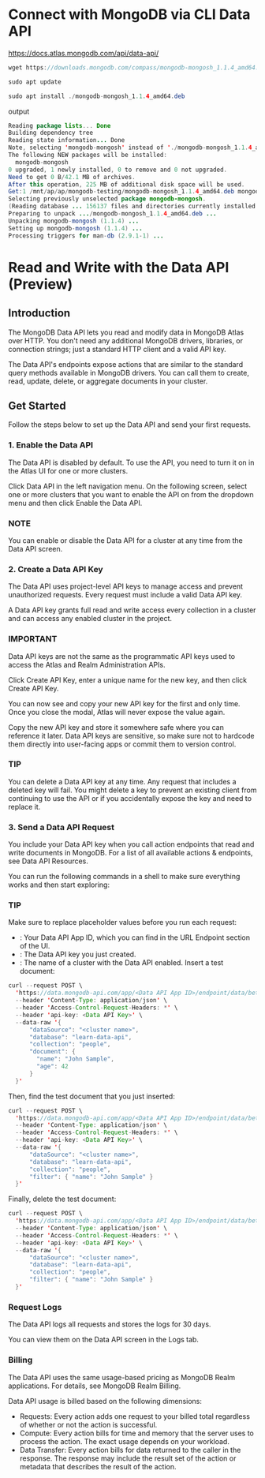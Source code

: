 # Connect with MongoDB via CLI Data API

https://docs.atlas.mongodb.com/api/data-api/

```java
wget https://downloads.mongodb.com/compass/mongodb-mongosh_1.1.4_amd64.deb

sudo apt update

sudo apt install ./mongodb-mongosh_1.1.4_amd64.deb
```

output
```java
Reading package lists... Done
Building dependency tree       
Reading state information... Done
Note, selecting 'mongodb-mongosh' instead of './mongodb-mongosh_1.1.4_amd64.deb'
The following NEW packages will be installed:
  mongodb-mongosh
0 upgraded, 1 newly installed, 0 to remove and 0 not upgraded.
Need to get 0 B/42.1 MB of archives.
After this operation, 225 MB of additional disk space will be used.
Get:1 /mnt/ap/ap/mongodb-testing/mongodb-mongosh_1.1.4_amd64.deb mongodb-mongosh amd64 1.1.4 [42.1 MB]
Selecting previously unselected package mongodb-mongosh.
(Reading database ... 156137 files and directories currently installed.)
Preparing to unpack .../mongodb-mongosh_1.1.4_amd64.deb ...
Unpacking mongodb-mongosh (1.1.4) ...
Setting up mongodb-mongosh (1.1.4) ...
Processing triggers for man-db (2.9.1-1) ...
```

# Read and Write with the Data API (Preview)
## Introduction
The MongoDB Data API lets you read and modify data in MongoDB Atlas over HTTP. You don't need any additional MongoDB drivers, libraries, or connection strings; just a standard HTTP client and a valid API key.

The Data API's endpoints expose actions that are similar to the standard query methods available in MongoDB drivers. You can call them to create, read, update, delete, or aggregate documents in your cluster.

## Get Started
Follow the steps below to set up the Data API and send your first requests.

### 1. Enable the Data API
The Data API is disabled by default. To use the API, you need to turn it on in the Atlas UI for one or more clusters.

Click Data API in the left navigation menu. On the following screen, select one or more clusters that you want to enable the API on from the dropdown menu and then click Enable the Data API.

### NOTE
You can enable or disable the Data API for a cluster at any time from the Data API screen.

### 2. Create a Data API Key
The Data API uses project-level API keys to manage access and prevent unauthorized requests. Every request must include a valid Data API key.

A Data API key grants full read and write access every collection in a cluster and can access any enabled cluster in the project.

### IMPORTANT
Data API keys are not the same as the programmatic API keys used to access the Atlas and Realm Administration APIs.

Click Create API Key, enter a unique name for the new key, and then click Create API Key.

You can now see and copy your new API key for the first and only time. Once you close the modal, Atlas will never expose the value again.

Copy the new API key and store it somewhere safe where you can reference it later. Data API keys are sensitive, so make sure not to hardcode them directly into user-facing apps or commit them to version control.

### TIP
You can delete a Data API key at any time. Any request that includes a deleted key will fail. You might delete a key to prevent an existing client from continuing to use the API or if you accidentally expose the key and need to replace it.

### 3. Send a Data API Request
You include your Data API key when you call action endpoints that read and write documents in MongoDB. For a list of all available actions & endpoints, see Data API Resources.

You can run the following commands in a shell to make sure everything works and then start exploring:

### TIP
Make sure to replace placeholder values before you run each request:

- <Data API App ID>: Your Data API App ID, which you can find in the URL Endpoint section of the UI.
- <Data API key>: The Data API key you just created.
- <cluster name>: The name of a cluster with the Data API enabled.
Insert a test document:



```java
curl --request POST \
  'https://data.mongodb-api.com/app/<Data API App ID>/endpoint/data/beta/action/insertOne' \
  --header 'Content-Type: application/json' \
  --header 'Access-Control-Request-Headers: *' \
  --header 'api-key: <Data API Key>' \
  --data-raw '{
      "dataSource": "<cluster name>",
      "database": "learn-data-api",
      "collection": "people",
      "document": {
        "name": "John Sample",
        "age": 42
      }
  }'
```

Then, find the test document that you just inserted:

```java
curl --request POST \
  'https://data.mongodb-api.com/app/<Data API App ID>/endpoint/data/beta/action/findOne' \
  --header 'Content-Type: application/json' \
  --header 'Access-Control-Request-Headers: *' \
  --header 'api-key: <Data API Key>' \
  --data-raw '{
      "dataSource": "<cluster name>",
      "database": "learn-data-api",
      "collection": "people",
      "filter": { "name": "John Sample" }
  }'
```

Finally, delete the test document:

```java
curl --request POST \
  'https://data.mongodb-api.com/app/<Data API App ID>/endpoint/data/beta/action/deleteOne' \
  --header 'Content-Type: application/json' \
  --header 'Access-Control-Request-Headers: *' \
  --header 'api-key: <Data API Key>' \
  --data-raw '{
      "dataSource": "<cluster name>",
      "database": "learn-data-api",
      "collection": "people",
      "filter": { "name": "John Sample" }
  }'
```

### Request Logs
The Data API logs all requests and stores the logs for 30 days.

You can view them on the Data API screen in the Logs tab.

### Billing
The Data API uses the same usage-based pricing as MongoDB Realm applications. For details, see MongoDB Realm Billing.

Data API usage is billed based on the following dimensions:

- Requests: Every action adds one request to your billed total regardless of whether or not the action is successful.
- Compute: Every action bills for time and memory that the server uses to process the action. The exact usage depends on your workload.
- Data Transfer: Every action bills for data returned to the caller in the response. The response may include the result set of the action or metadata that describes the result of the action.
